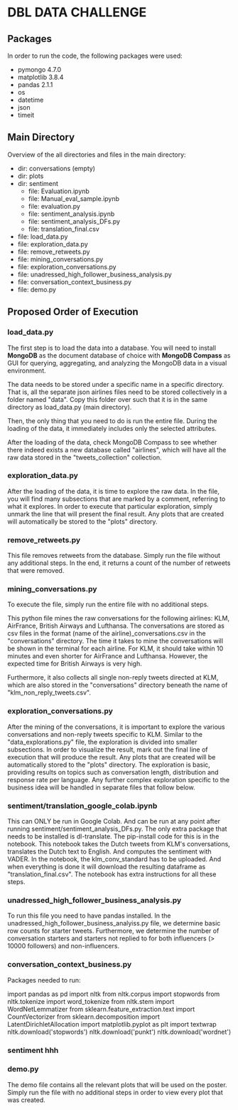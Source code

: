# DBL DATA CHALLENGE

## Packages
In order to run the code, the following packages were used:
- pymongo 4.7.0
- matplotlib 3.8.4
- pandas 2.1.1
- os 
- datetime
- json 
- timeit

## Main Directory
Overview of the all directories and files in the main directory:
- dir: conversations (empty)
- dir: plots 
- dir: sentiment
  - file: Evaluation.ipynb
  - file: Manual_eval_sample.ipynb
  - file: evaluation.py
  - file: sentiment_analysis.ipynb
  - file: sentiment_analysis_DFs.py
  - file: translation_final.csv
- file: load_data.py
- file: exploration_data.py
- file: remove_retweets.py
- file: mining_conversations.py
- file: exploration_conversations.py
- file: unadressed_high_follower_business_analysis.py
- file: conversation_context_business.py
- file: demo.py 


## Proposed Order of Execution
### load_data.py
The first step is to load the data into a database. You will need to install **MongoDB** as the document database of
choice with **MongoDB Compass** as GUI for querying, aggregating, and analyzing the MongoDB data in a visual 
environment.

The data needs to be stored under a specific name in a specific directory. That is, all the separate json 
airlines files need to be stored collectively in a folder named "data". Copy this folder over such that it is in 
the same directory as load_data.py (main directory). 

Then, the only thing that you need to do is run the entire file. During the loading of the data, it immediately includes 
only the selected attributes. 

After the loading of the data, check MongoDB Compass to see whether there indeed exists a new database called 
"airlines", which will have all the raw data stored in the "tweets_collection" collection. 


### exploration_data.py
After the loading of the data, it is time to explore the raw data. In the file, you will find many subsections that are 
marked by a comment, referring to what it explores. In order to execute that particular exploration, simply unmark the 
line that will present the final result. Any plots that are created will automatically be stored to the "plots"
directory. 

### remove_retweets.py
This file removes retweets from the database. Simply run the file without any additional steps. In the end, it returns
a count of the number of retweets that were removed. 

### mining_conversations.py
To execute the file, simply run the entire file with no additional steps. 

This python file mines the raw conversations for the following airlines: KLM, AirFrance, British Airways and Lufthansa. 
The conversations are stored as csv files in the format (name of the airline)_conversations.csv
in the "conversations" directory. The time it takes to mine the conversations will be shown in the terminal for each 
airline. For KLM, it should take within 10 minutes and even shorter for AirFrance and Lufthansa. However, the expected time for 
British Airways is very high. 

Furthermore, it also collects all single non-reply tweets directed at KLM, which are also stored in the "conversations"
directory beneath the name of "klm_non_reply_tweets.csv".

### exploration_conversations.py
After the mining of the conversations, it is important to explore the various conversations and non-reply tweets 
specific to KLM. Similar to the "data_explorations.py" file, the exploration is divided into smaller subsections. 
In order to visualize the result, mark out the final line of execution that will produce the result. Any plots that 
are created will be automatically stored to the "plots" directory. The exploration is basic, providing results on topics 
such as conversation length, distribution and response rate per language. Any further complex exploration specific to the 
business idea will be handled in separate files that follow below. 

### sentiment/translation_google_colab.ipynb
This can ONLY be run in Google Colab. And can be run at any point after running sentiment/sentiment_analysis_DFs.py. 
The only extra package that needs to be installed is dl-translate. The pip-install code for this is in the notebook. 
This notebook takes the Dutch tweets from KLM's conversations, translates the Dutch text to English. And computes the 
sentiment with VADER.
In the notebook, the klm_conv_standard has to be uploaded. And when everything is done it will download the resulting 
dataframe as "translation_final.csv". The notebook has extra instructions for all these steps.

### unadressed_high_follower_business_analysis.py
To run this file you need to have pandas installed. 
In the unadressed_high_follower_business_analyiss.py file, we determine basic row counts for starter tweets.
Furthermore, we determine the number of conversation starters and starters not replied to for both influencers (> 10000 followers)
and non-influencers.

### conversation_context_business.py

Packages needed to run:

import pandas as pd
import nltk
from nltk.corpus import stopwords
from nltk.tokenize import word_tokenize
from nltk.stem import WordNetLemmatizer
from sklearn.feature_extraction.text import CountVectorizer
from sklearn.decomposition import LatentDirichletAllocation
import matplotlib.pyplot as plt
import textwrap
nltk.download('stopwords')
nltk.download('punkt') 
nltk.download('wordnet')








### sentiment hhh


### demo.py
The demo file contains all the relevant plots that will be used on the poster. Simply run the file with no additional 
steps in order to view every plot that was created. 
